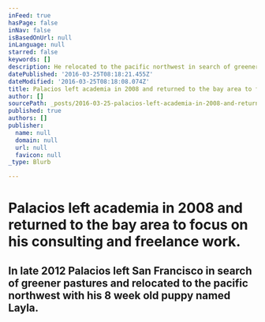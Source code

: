 ```yaml
---
inFeed: true
hasPage: false
inNav: false
isBasedOnUrl: null
inLanguage: null
starred: false
keywords: []
description: He relocated to the pacific northwest in search of greener pastures.
datePublished: '2016-03-25T08:18:21.455Z'
dateModified: '2016-03-25T08:18:08.074Z'
title: Palacios left academia in 2008 and returned to the bay area to focus on his consulting and freelance work.
author: []
sourcePath: _posts/2016-03-25-palacios-left-academia-in-2008-and-returned-to-the-bay-area.md
published: true
authors: []
publisher:
  name: null
  domain: null
  url: null
  favicon: null
_type: Blurb

---
```

# Palacios left academia in 2008 and returned to the bay area to focus on his consulting and freelance work.

## In late 2012 Palacios left San Francisco in search of greener pastures and relocated to the pacific northwest with his 8 week old puppy named Layla.
